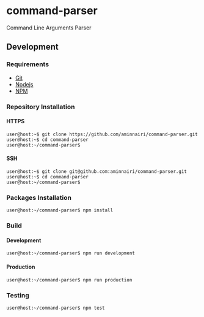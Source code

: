 # command-parser

Command Line Arguments Parser

## Development

### Requirements

- [Git](https://git-scm.com/)
- [Nodejs](https://nodejs.org/en/)
- [NPM](https://www.npmjs.com/)

### Repository Installation

#### HTTPS

```console
user@host:~$ git clone https://github.com/aminnairi/command-parser.git
user@host:~$ cd command-parser
user@host:~/command-parser$ 
```

#### SSH

```console
user@host:~$ git clone git@github.com:aminnairi/command-parser.git
user@host:~$ cd command-parser
user@host:~/command-parser$ 
```

### Packages Installation

```console
user@host:~/command-parser$ npm install
```

### Build

#### Development

```console
user@host:~/command-parser$ npm run development
```

#### Production

```console
user@host:~/command-parser$ npm run production
```

### Testing

```console
user@host:~/command-parser$ npm test
```
